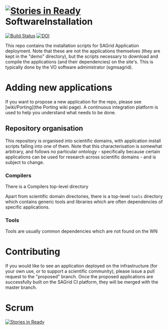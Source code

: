 [![Stories in Ready](https://badge.waffle.io/sagridops/softwareinstallation.png?label=ready&title=Ready)](https://waffle.io/sagridops/softwareinstallation)
SoftwareInstallation
====================
[![Build Status](http://ci.sagrid.ac.za:8080/job/SAGrid%20Application%20Repo/badge/icon)](http://ci.sagrid.ac.za:8080/job/SAGrid%20Application%20Repo/) [![DOI](https://zenodo.org/badge/doi/10.5281/zenodo.10233.png)](https://zenodo.org/record/10233?ln=en)

This repo contains the installation scripts for SAGrid Application deployment. Note that
these are not the applications themselves (they are kept in the
"demo" directory), but the scripts necessary to download and compile
the applications (and their dependencies) on the site's. This is
typically done by the VO software administrator (sgmsagrid).

# Adding new applications

If you want to propose a new application for the repo, please see [wiki/Porting](the Porting wiki page).  A continuous integration platform is used to help you understand what needs to be done.

## Repository organisation
This repository is organised into scientific domains, with
application install scripts falling into one of them. Note that this
characterisation is somewhat arbitrary, and follows no particular
ontology - specifically because certain applications can be used for
research across scientific domains - and is subject to change.

### Compilers
There is a Compilers top-level directory

Apart from scientific domain directories, there is a top-level `tools`
directory which contains generic tools and libraries which are often
dependencies of specific applications.

### Tools
Tools are usually common dependencies which are not found on the WN

# Contributing
If you would like to see an application deployed on the infrastructure
(for your own use, or to support a scientific community), please issue
a pull request to the "proposed" branch. Once the proposed applications are successfully built on the SAGrid CI platform, they will be merged with the master branch.

# Scrum
[![Stories in Ready](https://badge.waffle.io/sagridops/softwareinstallation.png?label=ready&title=Ready)](https://waffle.io/sagridops/softwareinstallation)
